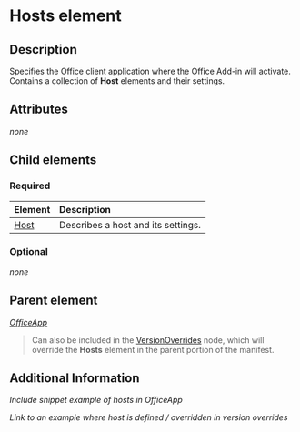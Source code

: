 # Hosts element

## Description
Specifies the Office client application where the Office Add-in will activate. Contains a collection of **Host** elements and their settings. 

## Attributes
_none_

## Child elements

### Required

|  Element |  Description  |
|:-----|:-----|
|  [Host](./host.md)    | Describes a host and its settings. |

### Optional
_none_

## Parent element
_[OfficeApp]()_ 

> Can also be included in the [VersionOverrides](./versionoverrides.md) node, which will override the **Hosts** element in the parent portion of the manifest. 

## Additional Information
_Include snippet example of hosts in OfficeApp_

_Link to an example where host is defined / overridden in version overrides_
